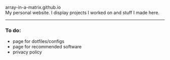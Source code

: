 array-in-a-matrix.github.io <br>
My personal website. I display projects I worked on and stuff I made here.

---

### To do:

- page for dotfiles/configs
- page for recommended software
- privacy policy
